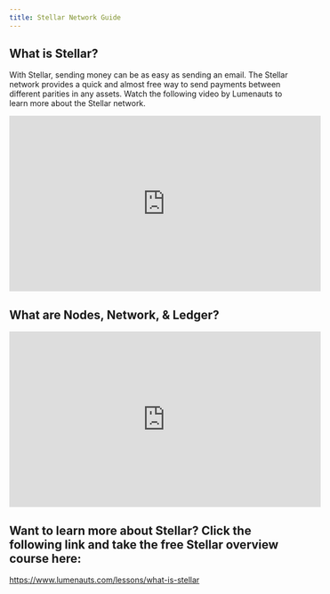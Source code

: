 ```yaml
---
title: Stellar Network Guide
---
```

## What is Stellar?

With Stellar, sending money can be as easy as sending an email. The Stellar network provides a quick and almost free way to send payments between different parities in any assets. Watch the following video by Lumenauts to learn more about the Stellar network. 

<iframe width="560" height="315" src="https://www.youtube.com/embed/ixerXWJrDr0" frameborder="0" allow="accelerometer; autoplay; encrypted-media; gyroscope; picture-in-picture" allowfullscreen></iframe>

## What are Nodes, Network, & Ledger?

<iframe width="560" height="315" src="https://www.youtube.com/embed/ixerXWJrDr0" frameborder="0" allow="accelerometer; autoplay; encrypted-media; gyroscope; picture-in-picture" allowfullscreen></iframe>

## Want to learn more about Stellar? Click the following link and take the free Stellar overview course here:

<https://www.lumenauts.com/lessons/what-is-stellar>
